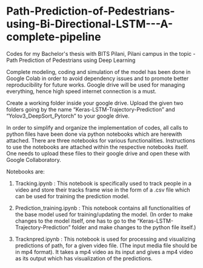 # Path-Prediction-of-Pedestrians-using-Bi-Directional-LSTM---A-complete-pipeline
Codes for my Bachelor's thesis with BITS Pilani, Pilani campus in the topic - Path Prediction of Pedestrians using Deep Learning

Complete modeling, coding and simulation of the model has been done in Google Colab in order to avoid dependency issues and to promote better reproducibility for future works. Google drive will be used for managing everything, hence high speed internet connection is a must.

Create a working folder inside your google drive. Upload the given two folders going by the name “Keras-LSTM-Trajectory-Prediction” and “Yolov3_DeepSort_Pytorch” to your google drive.

In order to simplify and organize the implementation of codes, all calls to python files have been done via python notebooks which are herewith attached. There are three notebooks for various functionalities. Instructions to use the notebooks are attached within the respective notebooks itself. One needs to upload these files to their google drive and open these with Google Collaboratory.

Notebooks are:

1. Tracking.ipynb : This notebook is specifically used to track people in a video and store their tracks frame wise in the form of a .csv file which can be used for training the prediction model.

2. Prediction_training.ipynb : This notebook contains all functionalities of the base model used for training/updating the model. (In order to make changes to the model itself, one has to go to the “Keras-LSTM-Trajectory-Prediction” folder and make changes to the python file itself.)

3. Tracknpred.ipynb : This notebook is used for processing and visualizing predictions of path, for a given video file. (The input media file should be in mp4 format). It takes a mp4 video as its input and gives a mp4 video as its output which has visualization of the predictions.
